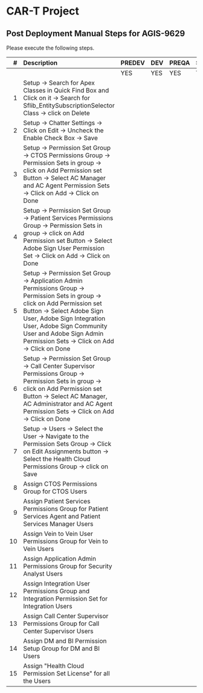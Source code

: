# CAR-T Project

## Post Deployment Manual Steps for AGIS-9629

Please execute the following steps.

| # | Description | PREDEV | DEV | PREQA | SIT | UAT | PREPROD | PRODUCTION |   
|---:|:---|:---|:---|:---|:---|:---|:---|:---|  
|	|	|YES|YES|YES|YES|YES|YES|YES| 
|1| Setup -> Search for Apex Classes in Quick Find Box and Click on it -> Search for Sflib_EntitySubscriptionSelector Class -> click on Delete | | | | | | | | 
|2| Setup -> Chatter Settings -> Click on Edit -> Uncheck the Enable Check Box -> Save | | | | | | | |
|3|Setup -> Permission Set Group -> CTOS Permissions Group -> Permission Sets in group -> click on Add Permission set Button -> Select AC Manager and AC Agent Permission Sets -> Click on Add -> Click on Done | | | | | | | | 
|4|Setup -> Permission Set Group -> Patient Services Permissions Group -> Permission Sets in group -> click on Add Permission set Button -> Select Adobe Sign User Permission Set -> Click on Add -> Click on Done | | | | | | | |
|5|Setup -> Permission Set Group -> Application Admin Permissions Group -> Permission Sets in group -> click on Add Permission set Button -> Select Adobe Sign User, Adobe Sign Integration User, Adobe Sign Community User and Adobe Sign Admin Permission Sets -> Click on Add -> Click on Done | | | | | | | | 
|6|Setup -> Permission Set Group -> Call Center Supervisor Permissions Group -> Permission Sets in group -> click on Add Permission set Button -> Select AC Manager, AC Administrator and AC Agent Permission Sets -> Click on Add -> Click on Done | | | | | | | |
|7| Setup -> Users -> Select the User -> Navigate to the Permission Sets Group -> Click on Edit Assignments button -> Select the Health Cloud Permissions Group -> click on Save | | | | | | | |
|8|Assign CTOS Permissions Group for CTOS Users | | | | | | | |
|9|Assign Patient Services Permissions Group for Patient Services Agent and Patient Services Manager Users | | | | | | | |
|10|Assign Vein to Vein User Permissions Group for Vein to Vein Users | | | | | | | |
|11|Assign Application Admin Permissions Group for Security Analyst Users | | | | | | | |
|12|Assign Integration User Permissions Group and Integration Permission Set for Integration Users | | | | | | | |
|13|Assign Call Center Supervisor Permissions Group for Call Center Supervisor Users | | | | | | | |
|14|Assign DM and BI Permission Setup Group for DM and BI Users | | | | | | | |
|15|Assign "Health Cloud Permission Set License" for all the Users| | | | | | |

